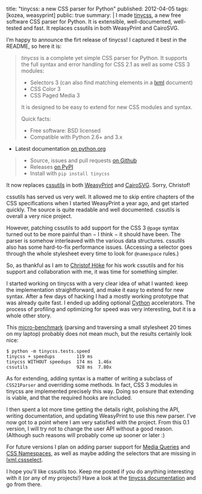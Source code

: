 title: "tinycss: a new CSS parser for Python"
published: 2012-04-05
tags: [kozea, weasyprint]
public: true
summary: |
    I made [tinycss](http://packages.python.org/tinycss/), a new free software
    CSS parser for Python. It is extensible, well-documented, well-tested
    and fast. It replaces cssutils in both WeasyPrint and CairoSVG.


I’m happy to announce the firt release of tinycss!
I captured it best in the README, so here it is:

> *tinycss* is a complete yet simple CSS parser for Python. It supports the
> full syntax and error handling for CSS 2.1 as well as some CSS 3 modules:
>
> * Selectors 3 (can also find matching elements in a [lxml](http://lxml.de/)
>   document)
> * CSS Color 3
> * CSS Paged Media 3
>
> It is designed to be easy to extend for new CSS modules and syntax.
>
> Quick facts:
>
> * Free software: BSD licensed
> * Compatible with Python 2.6+ and 3.x
* Latest documentation [on python.org](http://packages.python.org/tinycss/)
> * Source, issues and pull requests
>   [on Github](https://github.com/SimonSapin/tinycss/)
> * Releases [on PyPI](http://pypi.python.org/pypi/tinycss)
> * Install with `pip install tinycss`


It now replaces [cssutils](http://packages.python.org/cssutils/) in both
[WeasyPrint](http://weasyprint.org/) and [CairoSVG](http://cairosvg.org/).
Sorry, Christof!

cssutils has served us very well. It allowed me to skip entire chapters
of the CSS specifications when I started WeasyPrint a year ago, and get
started quickly. The source is quite readable and well documented.
cssutils is overall a very nice project.

However, patching cssutils to add support for the CSS 3 `@page` syntax
turned out to be more painful than − I think − it should have been.
The parser is somehow interleaved with the various data structures.
cssutils also has some hard-to-fix performance issues.
(Accessing a selector goes through the whole stylesheet every time to
look for `@namespace` rules.)

So, as thankful as I am to [Christof Höke](http://cthedot.de/) for his
work cssutils and for his support and collaboration with me, it was time
for something simpler.

I started working on tinycss with a very clear idea of what I wanted:
keep the implementation straightforward, and make it easy to extend for
new syntax. After a few days of hacking I had a mostly working prototype that
was already quite fast. I ended up adding optional
[Cython](http://cython.org/) accelerators. The process of profiling
and optimizing for speed was very interesting, but it is a whole other story.

This [micro-benchmark](
https://github.com/SimonSapin/tinycss/blob/master/tinycss/tests/speed.py)
(parsing and traversing a small stylesheet 20 times on my laptop)
probably does not mean much, but the results certainly look nice:

    $ python -m tinycss.tests.speed
    tinycss + speedups        119 ms
    tinycss WITHOUT speedups  174 ms  1.46x
    cssutils                  928 ms  7.80x

As for extending, adding syntax is a matter of writing a subclass of
`CSS21Parser` and overriding some methods. In fact, CSS 3 modules in
tinycss are implemented precisely this way. Doing so ensure that extending
is viable, and that the required hooks are included.

I then spent a lot more time getting the details right, polishing the API,
writing documentation, and updating WeasyPrint to use this new parser.
I’ve now got to a point where I am very satisfied with the project.
From this 0.1 version, I will try not to change the user API without a
good reason. (Although such reasons will probably come up sooner or later :)

For future versions I plan on adding parser support for
[Media Queries](http://www.w3.org/TR/css3-mediaqueries/) and
[CSS Namespaces](http://www.w3.org/TR/css3-namespace/), as well as maybe
adding the selectors that are missing in
[lxml.cssselect](http://lxml.de/cssselect.html).

I hope you’ll like cssutils too. Keep me posted if you do anything interesting
with it (or any of my projects!)
Have a look at the [tinycss documentation](
http://packages.python.org/tinycss/) and go from there.
